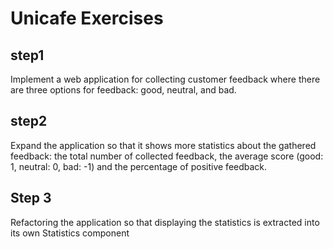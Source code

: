 # Unicafe Exercises

## step1

Implement a web application for collecting customer feedback where there are three options for feedback: good, neutral, and bad.

## step2

Expand the application so that it shows more statistics about the gathered feedback: the total number of collected feedback, the average score (good: 1, neutral: 0, bad: -1) and the percentage of positive feedback.

## Step 3

Refactoring the application so that displaying the statistics is extracted into its own Statistics component
